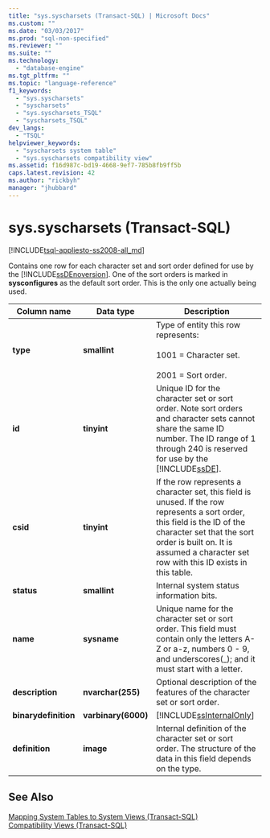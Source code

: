 ```yaml
---
title: "sys.syscharsets (Transact-SQL) | Microsoft Docs"
ms.custom: ""
ms.date: "03/03/2017"
ms.prod: "sql-non-specified"
ms.reviewer: ""
ms.suite: ""
ms.technology: 
  - "database-engine"
ms.tgt_pltfrm: ""
ms.topic: "language-reference"
f1_keywords: 
  - "sys.syscharsets"
  - "syscharsets"
  - "sys.syscharsets_TSQL"
  - "syscharsets_TSQL"
dev_langs: 
  - "TSQL"
helpviewer_keywords: 
  - "syscharsets system table"
  - "sys.syscharsets compatibility view"
ms.assetid: f16d987c-bd19-4668-9ef7-785b8fb9ff5b
caps.latest.revision: 42
ms.author: "rickbyh"
manager: "jhubbard"
---
```

# sys.syscharsets (Transact-SQL)
[!INCLUDE[tsql-appliesto-ss2008-all_md](../../../a9retired/includes/tsql-appliesto-ss2008-all-md.md)]

  Contains one row for each character set and sort order defined for use by the [!INCLUDE[ssDEnoversion](../../../a9notintoc/includes/ssdenoversion-md.md)]. One of the sort orders is marked in **sysconfigures** as the default sort order. This is the only one actually being used.  
  
|Column name|Data type|Description|  
|-----------------|---------------|-----------------|  
|**type**|**smallint**|Type of entity this row represents:<br /><br /> 1001 = Character set.<br /><br /> 2001 = Sort order.|  
|**id**|**tinyint**|Unique ID for the character set or sort order. Note sort orders and character sets cannot share the same ID number. The ID range of 1 through 240 is reserved for use by the [!INCLUDE[ssDE](../../../a9notintoc/includes/ssde-md.md)].|  
|**csid**|**tinyint**|If the row represents a character set, this field is unused. If the row represents a sort order, this field is the ID of the character set that the sort order is built on. It is assumed a character set row with this ID exists in this table.|  
|**status**|**smallint**|Internal system status information bits.|  
|**name**|**sysname**|Unique name for the character set or sort order. This field must contain only the letters A-Z or a-z, numbers 0 - 9, and underscores(_); and it must start with a letter.|  
|**description**|**nvarchar(255)**|Optional description of the features of the character set or sort order.|  
|**binarydefinition**|**varbinary(6000)**|[!INCLUDE[ssInternalOnly](../../../integration-services/data-flow/transformations/includes/ssinternalonly-md.md)]|  
|**definition**|**image**|Internal definition of the character set or sort order. The structure of the data in this field depends on the type.|  
  
## See Also  
 [Mapping System Tables to System Views &#40;Transact-SQL&#41;](../../../relational-databases/reference/system-tables/mapping-system-tables-to-system-views-transact-sql.md)   
 [Compatibility Views &#40;Transact-SQL&#41;](../Topic/Compatibility%20Views%20\(Transact-SQL\).md)  
  
  